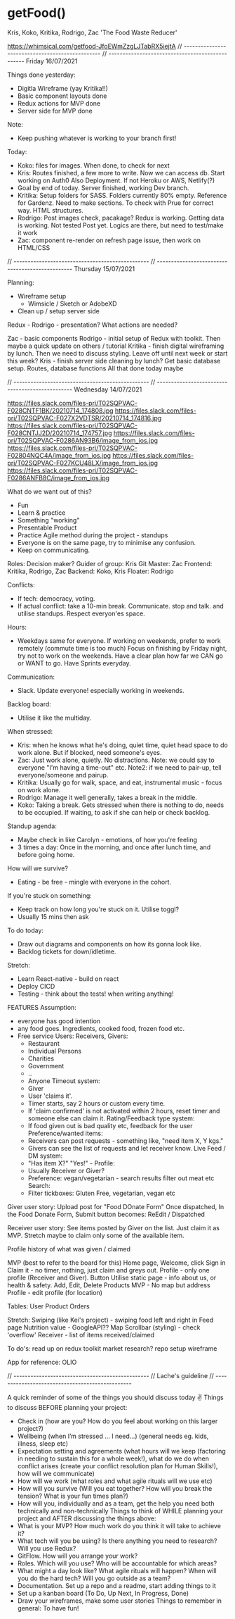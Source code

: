# getFood()
Kris, Koko, Kritika, Rodrigo, Zac
'The Food Waste Reducer'

https://whimsical.com/getfood-JfoEWmZzgLJTabRX5iejtA
// ------------------------------------------------
// ------------------------------------------------
Friday 16/07/2021

Things done yesterday: 
- Digitla Wireframe (yay Kritika!!)
- Basic component layouts done
- Redux actions for MVP done
- Server side for MVP done

Note:
- Keep pushing whatever is working to your branch first!

Today:
- Koko: files for images. When done, to check for next
- Kris: Routes finished, a few more to write. Now we can access db. 
    Start working on Auth0
    Also Deployment. If not Heroku or AWS, Netlify(?) 
- Goal by end of today. Server finished, working Dev branch.
- Kritika: Setup folders for SASS. Folders currently 80% empty. Reference for Gardenz. Need to make sections. To check with Prue for correct way.
        HTML structures.
- Rodrigo: Post images check, pacakage? Redux is working. Getting data is working. Not tested Post yet. Logics are there, but need to test/make it work
- Zac: component re-render on refresh page issue, then work on HTML/CSS

// ------------------------------------------------
// ------------------------------------------------
Thursday 15/07/2021

Planning: 
- Wireframe setup
    - Wimsicle / Sketch or AdobeXD
- Clean up / setup server side


Redux - Rodrigo - presentation?
What actions are needed?

Zac - basic components
Rodrigo - initial setup of Redux with toolkit. Then maybe a quick update on others / tutorial
Kritika - finish digital wireframing by lunch. Then we need to discuss styling. Leave off until next week or start this week?
Kris - finish server side cleaning by lunch? Get basic database setup. Routes, database functions All that done today maybe


// ------------------------------------------------
// ------------------------------------------------
Wednesday 14/07/2021

https://files.slack.com/files-pri/T02SQPVAC-F028CNTF1BK/20210714_174808.jpg
https://files.slack.com/files-pri/T02SQPVAC-F027X2VDTSR/20210714_174816.jpg
https://files.slack.com/files-pri/T02SQPVAC-F028CNTJJ2D/20210714_174757.jpg
https://files.slack.com/files-pri/T02SQPVAC-F0286AN93B6/image_from_ios.jpg
https://files.slack.com/files-pri/T02SQPVAC-F02804NQC4A/image_from_ios.jpg
https://files.slack.com/files-pri/T02SQPVAC-F027KCU48LX/image_from_ios.jpg
https://files.slack.com/files-pri/T02SQPVAC-F0286ANFB8C/image_from_ios.jpg

What do we want out of this?
- Fun 
- Learn & practice
- Something "working" 
- Presentable Product 
- Practice Agile method during the project - standups
- Everyone is on the same page, try to minimise any confusion. 
- Keep on communicating.

Roles:
Decision maker?
Guider of group: Kris
Git Master: Zac
Frontend: Kritika, Rodrigo, Zac
Backend: Koko, Kris 
Floater: Rodrigo

Conflicts:
- If tech: democracy, voting.
- If actual conflict: take a 10-min break. Communicate. stop and talk. and utilise standups.  Respect everyon'es space.

Hours:
- Weekdays same for everyone. If working on weekends, prefer to work remotely (commute time is too much)
    Focus on finishing by Friday night, try not to work on the weekends.
    Have a clear plan how far we CAN go or WANT to go.
    Have Sprints everyday.

Communication:
- Slack. Update everyone! especially working in weekends. 

Backlog board:
- Utilise it like the multiday.

When stressed:
- Kris: when he knows what he's doing, quiet time, quiet head space to do work alone. But if blocked, need someone's eyes.
- Zac: Just work alone, quietly. No distractions.
    Note: we could say to everyone "I'm having a time-out" etc.
    Note2: if we need to pair-up, tell everyone/someone and pairup.
- Kritika: Usually go for walk, space, and eat, instrumental music - focus on work alone.
- Rodrigo: Manage it well generally, takes a break in the middle. 
- Koko: Taking a break. Gets stressed when there is nothing to do, needs to be occupied.
    If waiting, to ask if she can help or check backlog.

Standup agenda: 
- Maybe check in like Carolyn - emotions, of how you're feeling
- 3 times a day:
    Once in the morning, and once after lunch time, and before going home.

How will we survive? 
- Eating - be free - mingle with everyone in the cohort.

If you're stuck on something:
- Keep track on how long you're stuck on it. Utilise toggl?
- Usually 15 mins then ask

To do today: 
- Draw out diagrams and components on how its gonna look like.
- Backlog tickets for down/idletime.

Stretch:
- Learn React-native - build on react
- Deploy CICD
- Testing - think about the tests! when writing anything!


FEATURES
Assumption: 
- everyone has good intention
- any food goes. Ingredients, cooked food, frozen food etc.
- Free service
Users:
    Receivers, 
    Givers:
    - Restaurant 
    - Individual Persons
    - Charities
    - Government
    - ..
    - Anyone
Timeout system:
   - Giver 
   - User 'claims it'.
   - Timer starts, say 2 hours or custom every time.
   - If 'claim confirmed' is not activated within 2 hours, reset timer and someone else can claim it.
Rating/Feedback type system:
   - If food given out is bad quality etc, feedback for the user 
Preference/wanted items:
   - Receivers can post requests - something like, "need item X, Y kgs."
   - Givers can see the list of requests and let receiver know.
Live Feed / DM system:
   - "Has item X?"
           "Yes!" -
Profile:
   - Usually Receiver or Giver?
   - Preference: vegan/vegetarian - search results filter out meat etc
Search:
   - Filter tickboxes:
        Gluten Free, vegetarian, vegan etc 

Giver user story:
Upload post for "Food DOnate Form" 
Once dispatched, In the Food Donate Form, Submit button becomes: ReEdit / Dispatched

Receiver user story:
See items posted by Giver on the list. Just claim it as MVP.
Stretch maybe to claim only some of the available item.

Profile history of what was given / claimed



MVP (best to refer to the board for this)
Home page, Welcome, click Sign in
Claim it - no timer, nothing, just claim and greys out.
Profile - only one profile (Receiver and Giver). Button 
Utilise static page - info about us, or health & safety.
Add, Edit, Delete Products
MVP - No map but address
Profile - edit profile (for location)

Tables:
User
Product
Orders

Stretch:
Swiping (like Kei's project) - swiping food left and right in Feed page
Nutrition value - GoogleAPI??
Map
Scrollbar (styling) - check 'overflow'
Receiver - list of items received/claimed

To do's:
read up on redux toolkit
market research?
repo setup
wireframe

App for reference:
OLIO


// ------------------------------------------------
// Lache's guideline
// ------------------------------------------------

A quick reminder of some of the things you should discuss today :v:
Things to discuss BEFORE planning your project:
- Check in (how are you? How do you feel about working on this larger project?)
- Wellbeing (when I’m stressed ... I need...) (general needs eg. kids, illness, sleep etc)
- Expectation setting and agreements (what hours will we keep (factoring in needing to sustain this for a whole week!), what do we do when conflict arises (create your conflict resolution plan for Human Skills!), how will we communicate)
- How will we work (what roles and what agile rituals will we use etc)
- How will you survive (Will you eat together? How will you break the tension? What is your fun times plan?)
- How will you, individually and as a team, get the help you need both technically and non-technically
Things to think of WHILE planning your project and AFTER discussing the things above:
- What is your MVP? How much work do you think it will take to achieve it?
- What tech will you be using? Is there anything you need to research? Will you use Redux?
- GitFlow. How will you arrange your work?
- Roles. Which will you use? Who will be accountable for which areas?
- What might a day look like? What agile rituals will happen? When will you do the hard tech? Will you go outside as a team?
- Documentation. Set up a repo and a readme, start adding things to it
- Set up a kanban board (To Do, Up Next, In Progress, Done)
- Draw your wireframes, make some user stories
Things to remember in general:
To have fun!



